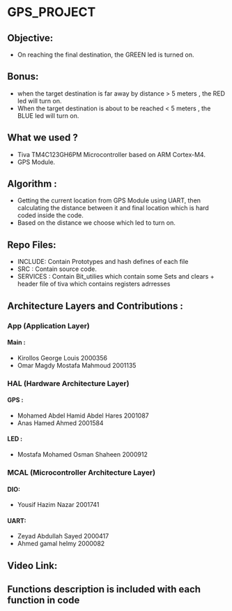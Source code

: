# GPS_PROJECT

## Objective:
- On reaching the final destination, the GREEN led is turned on.

## Bonus:
- when the target destination is far away by distance > 5 meters , the RED led will turn on.
- When the target destination is about to be reached < 5 meters , the BLUE led will turn on.

## What we used ?
- Tiva TM4C123GH6PM Microcontroller based on ARM Cortex-M4.
- GPS Module.

## Algorithm :
- Getting the current location from GPS Module using UART, then calculating the distance between it and final location which is hard coded inside the code.
- Based on the distance we choose which led to turn on.

## Repo Files:
- INCLUDE: Contain Prototypes and hash defines of each file
- SRC : Contain source code.
- SERVICES : Contain Bit_utilies which contain some Sets and clears + header file of tiva which contains registers adrresses 
## Architecture Layers and Contributions :

### App (Application Layer)
#### Main : 
- Kirollos George Louis           2000356
- Omar Magdy Mostafa Mahmoud      2001135

### HAL (Hardware Architecture Layer)
#### GPS :
- Mohamed Abdel Hamid Abdel Hares 2001087
- Anas Hamed Ahmed                2001584
#### LED :
- Mostafa Mohamed Osman Shaheen   2000912

### MCAL (Microcontroller Architecture Layer)
#### DIO:
- Yousif Hazim Nazar              2001741
#### UART:
- Zeyad Abdullah Sayed            2000417
- Ahmed gamal helmy               2000082
## Video Link:

## Functions description is included with each function in code
